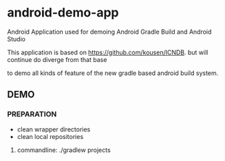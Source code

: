 android-demo-app
================

Android Application used for demoing Android Gradle Build and Android Studio

This application is based on https://github.com/kousen/ICNDB. but will continue do diverge from that base

to demo all kinds of feature of the new gradle based android build system. 

## DEMO
### PREPARATION

* clean wrapper directories
* clean local repositories

1. commandline: ./gradlew projects
